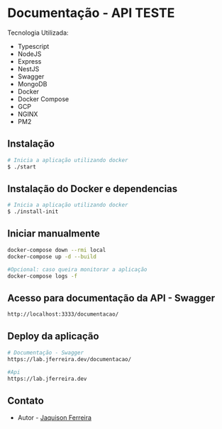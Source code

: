 # Documentação - API TESTE

Tecnologia Utilizada:

- Typescript
- NodeJS
- Express
- NestJS
- Swagger
- MongoDB
- Docker
- Docker Compose
- GCP
- NGINX
- PM2

## Instalação

```bash
# Inicia a aplicação utilizando docker
$ ./start
```

## Instalação do Docker e dependencias

```bash
# Inicia a aplicação utilizando docker
$ ./install-init
```

## Iniciar manualmente

```bash
docker-compose down --rmi local
docker-compose up -d --build

#Opcional: caso queira monitorar a aplicação
docker-compose logs -f

```

## Acesso para documentação da API - Swagger

```bash
http://localhost:3333/documentacao/
```

## Deploy da aplicação

```bash
# Documentação - Swagger
https://lab.jferreira.dev/documentacao/

#Api
https://lab.jferreira.dev

```

## Contato

- Autor - [Jaquison Ferreira](https://www.linkedin.com/in/jaquison-ferreira-505360205/)
